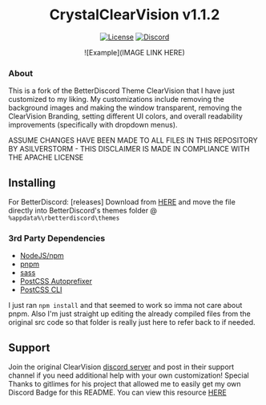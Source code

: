 [license-badge]: https://img.shields.io/github/license/ClearVision/ClearVision-v7?style=flat-square
[license-link]: https://github.com/asilverstorm/CrystalClearVision/blob/master/LICENSE
[discord-badge]: https://dcbadge.limes.pink/api/shield/594371388228239370
[discord-link]: https://discordapp.com/users/594371388228239370

<div align="center">

# CrystalClearVision v1.1.2

[![License][license-badge]][license-link]
[![Discord][discord-badge]][discord-link]


![Example](IMAGE LINK HERE)

</div>

### About

This is a fork of the BetterDiscord Theme ClearVision that I have just customized to my liking. My customizations include removing the background images and making the window transparent, removing the ClearVision Branding, setting different UI colors, and overall readability improvements (specifically with dropdown menus).

ASSUME CHANGES HAVE BEEN MADE TO ALL FILES IN THIS REPOSITORY BY ASILVERSTORM - THIS DISCLAIMER IS MADE IN COMPLIANCE WITH THE APACHE LICENSE


## Installing

For BetterDiscord:
 [releases] Download from [HERE](https://github.com/asilverstorm/CrystalClearVision/tree/master/dist) and move the file directly into BetterDiscord's themes folder @ `%appdata%\rbetterdiscord\themes`


### 3rd Party Dependencies

- [NodeJS/npm](https://nodejs.org/)
- [pnpm](https://www.npmjs.com/package/pnpm)
- [sass](https://www.npmjs.com/package/sass)
- [PostCSS Autoprefixer](https://www.npmjs.com/package/autoprefixer)
- [PostCSS CLI](https://www.npmjs.com/package/postcss-cli)

I just ran `npm install` and that seemed to work so imma not care about pnpm. Also I'm just straight up editing the already compiled files from the original src code so that folder is really just here to refer back to if needed.

## Support
Join the original ClearVision [discord server](https://discord.gg/dHaSxn3) and post in their support channel if you need additional help with your own customization!
Special Thanks to gitlimes for his project that allowed me to easily get my own Discord Badge for this README. You can view this resource [HERE](https://github.com/gitlimes/dcbadge?tab=readme-ov-file#user-account)